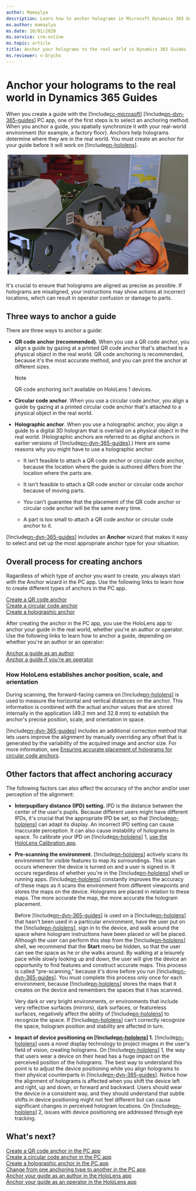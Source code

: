 ```yaml
---
author: Mamaylya
description: Learn how to anchor holograms in Microsoft Dynamics 365 Guides
ms.author: mamaylya
ms.date: 10/01/2020
ms.service: crm-online
ms.topic: article
title: Anchor your holograms to the real world in Dynamics 365 Guides
ms.reviewer: v-brycho
---
```


# Anchor your holograms to the real world in Dynamics 365 Guides

When you create a guide with the [!include[cc-microsoft](../includes/cc-microsoft.md)] [!include[pn-dyn-365-guides](../includes/pn-dyn-365-guides.md)] PC app, one of the first steps is to select an anchoring method. When you anchor a guide, you spatially synchronize it with your real-world environment (for example, a factory floor). Anchors help holograms determine where they are in the real world. You must create an anchor for your guide before it will work on [!include[pn-hololens](../includes/pn-hololens.md)].

![Worker attaching a QR code anchor to machine](media/anchor-overview.PNG "Worker attaching a QR code anchor to machine")

It's crucial to ensure that holograms are aligned as precise as possible. If holograms are misaligned, your instructions may show actions at incorrect locations, which can result in operator confusion or damage to parts.

## Three ways to anchor a guide

There are three ways to anchor a guide:

- **QR code anchor (recommended)**. When you use a QR code anchor, you align a guide by gazing at a printed QR code anchor that's attached to a physical object in the real world. QR code anchoring is recommended, because it's the most accurate method, and you can print the anchor at different sizes. 

    > [!NOTE]
    > QR code anchoring isn't available on HoloLens 1 devices.

- **Circular code anchor**. When you use a circular code anchor, you align a guide by gazing at a printed circular code anchor that's attached to a physical object in the real world. 

- **Holographic anchor**. When you use a holographic anchor, you align a guide to a digital 3D hologram that is overlaid on a physical object in the real world. (Holographic anchors are referred to as digital anchors in earlier versions of [!include[pn-dyn-365-guides](../includes/pn-dyn-365-guides.md)].) Here are some reasons why you might have to use a holographic anchor:

    - It isn't feasible to attach a QR code anchor or circular code anchor, because the location where the guide is authored differs from the location where the parts are.

    - It isn't feasible to attach a QR code anchor or circular code anchor because of moving parts.

    - You can't guarantee that the placement of the QR code anchor or circular code anchor will be the same every time.

    - A part is too small to attach a QR code anchor or circular code anchor to it.

[!include[pn-dyn-365-guides](../includes/pn-dyn-365-guides.md)] includes an **Anchor** wizard that makes it easy to select and set up the most appropriate anchor type for your situation.

## Overall process for creating anchors

Ragardless of which type of anchor you want to create, you always start with the Anchor wizard in the PC app. Use the following links to learn how to create different types of anchors in the PC app.

[Create a QR code anchor](pc-app-anchor-qr-code.md)<br>
[Create a circular code anchor](pc-app-anchor-circular-code.md)<br>
[Create a holographic anchor](pc-app-anchor-holographic.md)<br>

After creating the anchor in the PC app, you use the HoloLens app to anchor your guide in the real world, whether you're an author or operator. Use the following links to learn how to anchor a guide, depending on whether you're an author or an operator:

[Anchor a guide as an author](hololens-app-anchor.md)<br>
[Anchor a guide if you're an operator](operator-anchor.md)

### How HoloLens establishes anchor position, scale, and orientation

During scanning, the forward-facing camera on [!include[pn-hololens](../includes/pn-hololens.md)] is used to measure the horizontal and vertical distances on the anchor. This information is combined with the actual anchor values that are stored internally in the application (49.2 mm and 32.8 mm) to establish the anchor's precise position, scale, and orientation in space.

[!include[pn-dyn-365-guides](../includes/pn-dyn-365-guides.md)] includes an additional correction method that lets users improve the alignment by manually overriding any offset that is generated by the variability of the acquired image and anchor size. For more information, see [Ensuring accurate placement of holograms for circular code anchors](known-issues-hololens-app.md#how-do-i-address-hardware-offset-in-hololens-1-devices-to-ensure-accurate-placement-of-holograms-for-circular-code-anchor-alignment).

## Other factors that affect anchoring accuracy

The following factors can also affect the accuracy of the anchor and/or user perception of the alignment:

- **Interpupillary distance (IPD) setting.** IPD is the distance between the center of the user's pupils. Because different users might have different IPDs, it's crucial that the appropriate IPD be set, so that [!include[pn-hololens](../includes/pn-hololens.md)] can adapt its display. An incorrect IPD setting can cause inaccurate perception. It can also cause instability of holograms in space. To calibrate your IPD on [!include[pn-hololens](../includes/pn-hololens.md)] 1, [use the HoloLens Calibration app](https://docs.microsoft.com/windows/mixed-reality/calibration).

- **Pre-scanning the environment.** [!include[pn-hololens](../includes/pn-hololens.md)] actively scans its environment for visible features to map its surroundings. This scan occurs whenever the device is turned on and a user is signed in. It occurs regardless of whether you're in the [!include[pn-hololens](../includes/pn-hololens.md)] shell or running apps. [!include[pn-hololens](../includes/pn-hololens.md)] constantly improves the accuracy of these maps as it scans the environment from different viewpoints and stores the maps on the device. Holograms are placed in relation to these maps. The more accurate the map, the more accurate the hologram placement.

    Before [!include[pn-dyn-365-guides](../includes/pn-dyn-365-guides.md)] is used on a [!include[pn-hololens](../includes/pn-hololens.md)] that hasn't been used in a particular environment, have the user put on the [!include[pn-hololens](../includes/pn-hololens.md)], sign in to the device, and walk around the space where hologram instructions have been placed or will be placed. Although the user can perform this step from the [!include[pn-hololens](../includes/pn-hololens.md)] shell, we recommend that the **Start** menu be hidden, so that the user can see the space as he or she walks around. By walking at a leisurely pace while slowly looking up and down, the user will give the device an opportunity to find features and construct accurate maps. This process is called "pre-scanning," because it's done before you run [!include[pn-dyn-365-guides](../includes/pn-dyn-365-guides.md)]. You must complete this process only once for each environment, because [!include[pn-hololens](../includes/pn-hololens.md)] stores the maps that it creates on the device and remembers the spaces that it has scanned.

    Very dark or very bright environments, or environments that include very reflective surfaces (mirrors), dark surfaces, or featureless surfaces, negatively affect the ability of [!include[pn-hololens](../includes/pn-hololens.md)] to recognize the space. If [!include[pn-hololens](../includes/pn-hololens.md)] can't correctly recognize the space, hologram position and stability are affected in turn.

- **Impact of device positioning on [!include[pn-hololens](../includes/pn-hololens.md)] 1.** [!include[pn-hololens](../includes/pn-hololens.md)] uses a novel display technology to project images in the user's field of vision, creating holograms. On [!include[pn-hololens](../includes/pn-hololens.md)] 1, the way that users wear a device on their head has a huge impact on the perceived position of the holograms. The best way to understand this point is to adjust the device positioning while you align holograms to their physical counterparts in [!include[pn-dyn-365-guides](../includes/pn-dyn-365-guides.md)]. Notice how the alignment of holograms is affected when you shift the device left and right, up and down, or forward and backward. Users should wear the device in a consistent way, and they should understand that subtle shifts in device positioning might not feel different but can cause significant changes in perceived hologram locations. On [!include[pn-hololens](../includes/pn-hololens.md)] 2, issues with device positioning are addressed through eye tracking.

## What's next?

[Create a QR code anchor in the PC app](pc-app-anchor-qr-code.md)<br>
[Create a circular code anchor in the PC app](pc-app-anchor-circular-code.md)<br>
[Create a holographic anchor in the PC app](pc-app-anchor-holographic.md)<br>
[Change from one anchoring type to another in the PC app](pc-app-anchor-change-type.md)<br>
[Anchor your guide as an author in the HoloLens app](hololens-app-anchor.md)<br>
[Anchor your guide as an operator in the HoloLens app](operator-anchor.md)<br>


